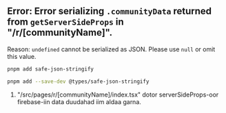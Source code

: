 ## Error: Error serializing `.communityData` returned from `getServerSideProps` in "/r/[communityName]".

Reason: `undefined` cannot be serialized as JSON. Please use `null` or omit this value.

```bash
pnpm add safe-json-stringify
```

```bash
pnpm add --save-dev @types/safe-json-stringify
```

1. "/src/pages/r/[communityName]/index.tsx" dotor serverSideProps-oor firebase-iin data duudahad iim aldaa garna.
